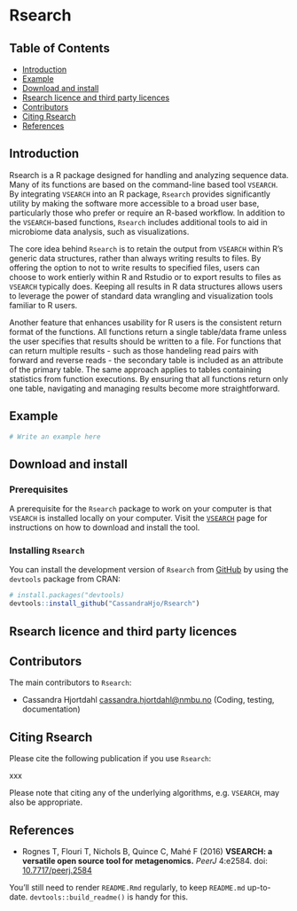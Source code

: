 
# Rsearch

## Table of Contents

- [Introduction](##Introduction)
- [Example](##Example)
- [Download and install](##Download-and-install)
- [Rsearch licence and third party
  licences](##Rsearch-licence-and-third-party-licences)
- [Contributors](##Contributors)
- [Citing Rsearch](##Citing-Rsearch)
- [References](##References)

## Introduction

Rsearch is a R package designed for handling and analyzing sequence
data. Many of its functions are based on the command-line based tool
`VSEARCH`. By integrating `VSEARCH` into an R package, `Rsearch`
provides significantly utility by making the software more accessible to
a broad user base, particularly those who prefer or require an R-based
workflow. In addition to the `VSEARCH`-based functions, `Rsearch`
includes additional tools to aid in microbiome data analysis, such as
visualizations.

The core idea behind `Rsearch` is to retain the output from `VSEARCH`
within R’s generic data structures, rather than always writing results
to files. By offering the option to not to write results to specified
files, users can choose to work entierly within R and Rstudio or to
export results to files as `VSEARCH` typically does. Keeping all results
in R data structures allows users to leverage the power of standard data
wrangling and visualization tools familiar to R users.

Another feature that enhances usability for R users is the consistent
return format of the functions. All functions return a single table/data
frame unless the user specifies that results should be written to a
file. For functions that can return multiple results - such as those
handeling read pairs with forward and reverse reads - the secondary
table is included as an attribute of the primary table. The same
approach applies to tables containing statistics from function
executions. By ensuring that all functions return only one table,
navigating and managing results become more straightforward.

## Example

``` r
# Write an example here
```

## Download and install

### Prerequisites

A prerequisite for the `Rsearch` package to work on your computer is
that `VSEARCH` is installed locally on your computer. Visit the
[`VSEARCH`](https://github.com/torognes/vsearch) page for instructions
on how to download and install the tool.

### Installing `Rsearch`

You can install the development version of `Rsearch` from
[GitHub](https://github.com/) by using the `devtools` package from CRAN:

``` r
# install.packages("devtools)
devtools::install_github("CassandraHjo/Rsearch")
```

## Rsearch licence and third party licences

## Contributors

The main contributors to `Rsearch`:

- Cassandra Hjortdahl <cassandra.hjortdahl@nmbu.no> (Coding, testing,
  documentation)

## Citing Rsearch

Please cite the following publication if you use `Rsearch`:

xxx

Please note that citing any of the underlying algorithms,
e.g. `VSEARCH`, may also be appropriate.

## References

- Rognes T, Flouri T, Nichols B, Quince C, Mahé F (2016) **VSEARCH: a
  versatile open source tool for metagenomics.** *PeerJ* 4:e2584. doi:
  [10.7717/peerj.2584](https://doi.org/10.7717/peerj.2584)

You’ll still need to render `README.Rmd` regularly, to keep `README.md`
up-to-date. `devtools::build_readme()` is handy for this.
